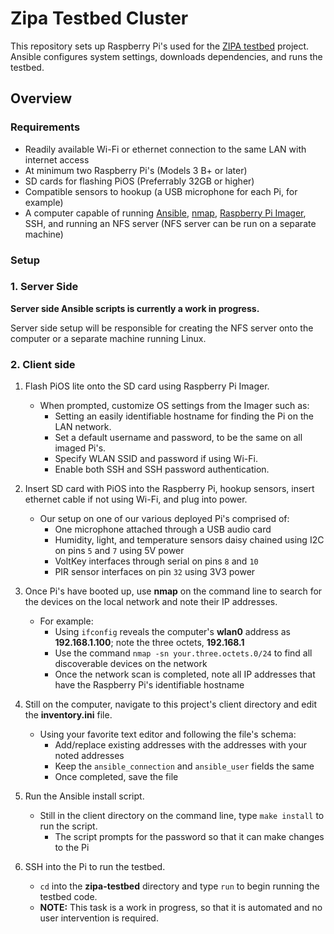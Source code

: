 # Zipa Testbed Cluster

This repository sets up Raspberry Pi's used for the [ZIPA testbed](https://github.com/isaac-ahlgren/zipa-testbed/tree/main) project. Ansible configures system settings, downloads dependencies, and runs the testbed.

## Overview

### Requirements

- Readily available Wi-Fi or ethernet connection to the same LAN with internet access
- At minimum two Raspberry Pi's (Models 3 B+ or later)
- SD cards for flashing PiOS (Preferrably 32GB or higher)
- Compatible sensors to hookup (a USB microphone for each Pi, for example)
- A computer capable of running [Ansible](https://docs.ansible.com/ansible/latest/installation_guide/intro_installation.html), [nmap](https://nmap.org/download.html), [Raspberry Pi Imager](https://www.raspberrypi.com/software/), SSH, and running an NFS server (NFS server can be run on a separate machine)

### Setup

### 1. Server Side

**Server side Ansible scripts is currently a work in progress.**

Server side setup will be responsible for creating the NFS server onto the computer or a separate machine running Linux.

### 2. Client side

1. Flash PiOS lite onto the SD card using Raspberry Pi Imager.
    - When prompted, customize OS settings from the Imager such as:
      - Setting an easily identifiable hostname for finding the Pi on the LAN network.
      - Set a default username and password, to be the same on all imaged Pi's.
      - Specify WLAN SSID and password if using Wi-Fi.
      - Enable both SSH and SSH password authentication.

2. Insert SD card with PiOS into the Raspberry Pi, hookup sensors, insert ethernet cable if not using Wi-Fi, and plug into power.
    - Our setup on one of our various deployed Pi's comprised of:
      - One microphone attached through a USB audio card
      - Humidity, light, and temperature sensors daisy chained using I2C on pins `5` and `7` using 5V power
      - VoltKey interfaces through serial on pins `8` and `10`
      - PIR sensor interfaces on pin `32` using 3V3 power

3. Once Pi's have booted up, use **nmap** on the command line to search for the devices on the local network and note their IP addresses.
    - For example:
      - Using `ifconfig` reveals the computer's **wlan0** address as **192.168.1.100**; note the three octets, **192.168.1**
      - Use the command `nmap -sn your.three.octets.0/24` to find all discoverable devices on the network
      - Once the network scan is completed, note all IP addresses that have the Raspberry Pi's identifiable hostname
4. Still on the computer, navigate to this project's client directory and edit the **inventory.ini** file.
    - Using your favorite text editor and following the file's schema:
      - Add/replace existing addresses with the addresses with your noted addresses
      - Keep the `ansible_connection` and `ansible_user` fields the same
      - Once completed, save the file
5. Run the Ansible install script.
    - Still in the client directory on the command line, type `make install` to run the script.
      - The script prompts for the password so that it can make changes to the Pi
6. SSH into the Pi to run the testbed.
    - `cd` into the **zipa-testbed** directory and type `run` to begin running the testbed code.
    - **NOTE:** This task is a work in progress, so that it is automated and no user intervention is required.
